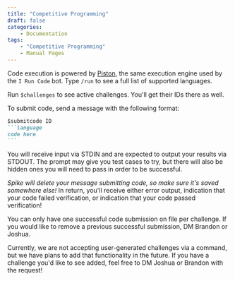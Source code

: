 ```yaml
---
title: "Competitive Programming"
draft: false
categories:
    - Documentation
tags:
    - "Competitive Programming"
    - Manual Pages
---
```


Code execution is powered by [Piston](https://github.com/engineer-man/piston), the same execution engine used by the `I Run Code` bot. Type `/run` to see a full list of supported languages.

Run `$challenges` to see active challenges. You'll get their IDs there as well.

To submit code, send a message with the following format:

````md
$submitcode ID
```language
code here
```
````

You will receive input via STDIN and are expected to output your results via STDOUT. The prompt may give you test cases to try, but there will also be hidden ones you will need to pass in order to be successful.

*Spike will delete your message submitting code, so make sure it's saved somewhere else!* In return, you'll receive either error output, indication that your code failed verification, or indication that your code passed verification!

You can only have one successful code submission on file per challenge. If you would like to remove a previous successful submission, DM Brandon or Joshua.

Currently, we are not accepting user-generated challenges via a command, but we have plans to add that functionality in the future. If you have a challenge you'd like to see added, feel free to DM Joshua or Brandon with the request!
